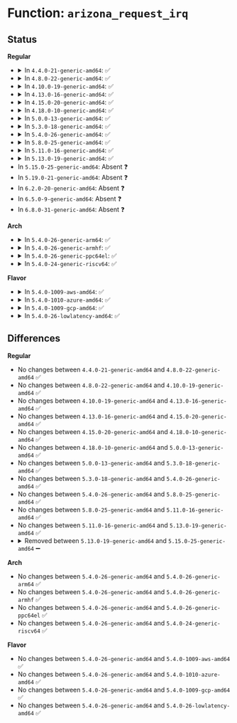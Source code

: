 # Function: <code>arizona_request_irq</code>

## Status
<b>Regular</b>
<ul>
<li>
<details>
<summary>In <code>4.4.0-21-generic-amd64</code>: ✅</summary>

```c
int arizona_request_irq(struct arizona * arizona, int irq, char * name, irq_handler_t handler, void * data)
```

```json
{
  "name": "arizona_request_irq",
  "collision_type": "Unique Global",
  "inline_type": "No",
  "funcs": [
    {
      "addr": 18446744071584604432,
      "name": "arizona_request_irq",
      "external": true,
      "loc": "drivers/mfd/arizona-irq.c:40",
      "file": "drivers/mfd/arizona-irq.c",
      "inline": "seen, unknown",
      "caller_inline": [],
      "caller_func": [
        "drivers/mfd/arizona-core.c:arizona_dev_init",
        "drivers/mfd/arizona-core.c:arizona_dev_init",
        "drivers/mfd/arizona-core.c:arizona_dev_init"
      ]
    }
  ],
  "symbols": [
    {
      "addr": 18446744071584604432,
      "name": "arizona_request_irq",
      "section": ".text",
      "bind": "STB_GLOBAL",
      "size": 80
    }
  ]
}
```
</details>
</li>
<li>
<details>
<summary>In <code>4.8.0-22-generic-amd64</code>: ✅</summary>

```c
int arizona_request_irq(struct arizona * arizona, int irq, char * name, irq_handler_t handler, void * data)
```

```json
{
  "name": "arizona_request_irq",
  "collision_type": "Unique Global",
  "inline_type": "No",
  "funcs": [
    {
      "addr": 18446744071584953232,
      "name": "arizona_request_irq",
      "external": true,
      "loc": "drivers/mfd/arizona-irq.c:42",
      "file": "drivers/mfd/arizona-irq.c",
      "inline": "seen, unknown",
      "caller_inline": [],
      "caller_func": [
        "drivers/mfd/arizona-core.c:arizona_dev_init",
        "drivers/mfd/arizona-core.c:arizona_dev_init",
        "drivers/mfd/arizona-core.c:arizona_dev_init"
      ]
    }
  ],
  "symbols": [
    {
      "addr": 18446744071584953232,
      "name": "arizona_request_irq",
      "section": ".text",
      "bind": "STB_GLOBAL",
      "size": 80
    }
  ]
}
```
</details>
</li>
<li>
<details>
<summary>In <code>4.10.0-19-generic-amd64</code>: ✅</summary>

```c
int arizona_request_irq(struct arizona * arizona, int irq, char * name, irq_handler_t handler, void * data)
```

```json
{
  "name": "arizona_request_irq",
  "collision_type": "Unique Global",
  "inline_type": "No",
  "funcs": [
    {
      "addr": 18446744071585136864,
      "name": "arizona_request_irq",
      "external": true,
      "loc": "drivers/mfd/arizona-irq.c:42",
      "file": "drivers/mfd/arizona-irq.c",
      "inline": "seen, unknown",
      "caller_inline": [],
      "caller_func": [
        "drivers/mfd/arizona-core.c:arizona_dev_init",
        "drivers/mfd/arizona-core.c:arizona_dev_init",
        "drivers/mfd/arizona-core.c:arizona_dev_init"
      ]
    }
  ],
  "symbols": [
    {
      "addr": 18446744071585136864,
      "name": "arizona_request_irq",
      "section": ".text",
      "bind": "STB_GLOBAL",
      "size": 80
    }
  ]
}
```
</details>
</li>
<li>
<details>
<summary>In <code>4.13.0-16-generic-amd64</code>: ✅</summary>

```c
int arizona_request_irq(struct arizona * arizona, int irq, char * name, irq_handler_t handler, void * data)
```

```json
{
  "name": "arizona_request_irq",
  "collision_type": "Unique Global",
  "inline_type": "No",
  "funcs": [
    {
      "addr": 18446744071585218432,
      "name": "arizona_request_irq",
      "external": true,
      "loc": "drivers/mfd/arizona-irq.c:45",
      "file": "drivers/mfd/arizona-irq.c",
      "inline": "seen, unknown",
      "caller_inline": [],
      "caller_func": [
        "drivers/mfd/arizona-core.c:arizona_dev_init",
        "drivers/mfd/arizona-core.c:arizona_dev_init",
        "drivers/mfd/arizona-core.c:arizona_dev_init",
        "drivers/mfd/arizona-irq.c:arizona_irq_init",
        "drivers/mfd/arizona-irq.c:arizona_irq_init"
      ]
    }
  ],
  "symbols": [
    {
      "addr": 18446744071585218432,
      "name": "arizona_request_irq",
      "section": ".text",
      "bind": "STB_GLOBAL",
      "size": 80
    }
  ]
}
```
</details>
</li>
<li>
<details>
<summary>In <code>4.15.0-20-generic-amd64</code>: ✅</summary>

```c
int arizona_request_irq(struct arizona * arizona, int irq, char * name, irq_handler_t handler, void * data)
```

```json
{
  "name": "arizona_request_irq",
  "collision_type": "Unique Global",
  "inline_type": "No",
  "funcs": [
    {
      "addr": 18446744071585646112,
      "name": "arizona_request_irq",
      "external": true,
      "loc": "drivers/mfd/arizona-irq.c:45",
      "file": "drivers/mfd/arizona-irq.c",
      "inline": "seen, unknown",
      "caller_inline": [],
      "caller_func": [
        "drivers/mfd/arizona-core.c:arizona_dev_init",
        "drivers/mfd/arizona-core.c:arizona_dev_init",
        "drivers/mfd/arizona-core.c:arizona_dev_init",
        "drivers/mfd/arizona-irq.c:arizona_irq_init",
        "drivers/mfd/arizona-irq.c:arizona_irq_init"
      ]
    }
  ],
  "symbols": [
    {
      "addr": 18446744071585646112,
      "name": "arizona_request_irq",
      "section": ".text",
      "bind": "STB_GLOBAL",
      "size": 80
    }
  ]
}
```
</details>
</li>
<li>
<details>
<summary>In <code>4.18.0-10-generic-amd64</code>: ✅</summary>

```c
int arizona_request_irq(struct arizona * arizona, int irq, char * name, irq_handler_t handler, void * data)
```

```json
{
  "name": "arizona_request_irq",
  "collision_type": "Unique Global",
  "inline_type": "No",
  "funcs": [
    {
      "addr": 18446744071585890432,
      "name": "arizona_request_irq",
      "external": true,
      "loc": "drivers/mfd/arizona-irq.c:45",
      "file": "drivers/mfd/arizona-irq.c",
      "inline": "seen, unknown",
      "caller_inline": [],
      "caller_func": [
        "drivers/mfd/arizona-core.c:arizona_dev_init",
        "drivers/mfd/arizona-core.c:arizona_dev_init",
        "drivers/mfd/arizona-core.c:arizona_dev_init",
        "drivers/mfd/arizona-irq.c:arizona_irq_init",
        "drivers/mfd/arizona-irq.c:arizona_irq_init"
      ]
    }
  ],
  "symbols": [
    {
      "addr": 18446744071585890432,
      "name": "arizona_request_irq",
      "section": ".text",
      "bind": "STB_GLOBAL",
      "size": 80
    }
  ]
}
```
</details>
</li>
<li>
<details>
<summary>In <code>5.0.0-13-generic-amd64</code>: ✅</summary>

```c
int arizona_request_irq(struct arizona * arizona, int irq, char * name, irq_handler_t handler, void * data)
```

```json
{
  "name": "arizona_request_irq",
  "collision_type": "Unique Global",
  "inline_type": "No",
  "funcs": [
    {
      "addr": 18446744071586026176,
      "name": "arizona_request_irq",
      "external": true,
      "loc": "drivers/mfd/arizona-irq.c:45",
      "file": "drivers/mfd/arizona-irq.c",
      "inline": "seen, unknown",
      "caller_inline": [],
      "caller_func": [
        "drivers/mfd/arizona-core.c:arizona_dev_init",
        "drivers/mfd/arizona-core.c:arizona_dev_init",
        "drivers/mfd/arizona-core.c:arizona_dev_init",
        "drivers/mfd/arizona-irq.c:arizona_irq_init",
        "drivers/mfd/arizona-irq.c:arizona_irq_init"
      ]
    }
  ],
  "symbols": [
    {
      "addr": 18446744071586026176,
      "name": "arizona_request_irq",
      "section": ".text",
      "bind": "STB_GLOBAL",
      "size": 80
    }
  ]
}
```
</details>
</li>
<li>
<details>
<summary>In <code>5.3.0-18-generic-amd64</code>: ✅</summary>

```c
int arizona_request_irq(struct arizona * arizona, int irq, char * name, irq_handler_t handler, void * data)
```

```json
{
  "name": "arizona_request_irq",
  "collision_type": "Unique Global",
  "inline_type": "No",
  "funcs": [
    {
      "addr": 18446744071586270096,
      "name": "arizona_request_irq",
      "external": true,
      "loc": "drivers/mfd/arizona-irq.c:42",
      "file": "drivers/mfd/arizona-irq.c",
      "inline": "seen, unknown",
      "caller_inline": [],
      "caller_func": [
        "drivers/mfd/arizona-core.c:arizona_dev_init",
        "drivers/mfd/arizona-core.c:arizona_dev_init",
        "drivers/mfd/arizona-core.c:arizona_dev_init",
        "drivers/mfd/arizona-irq.c:arizona_irq_init",
        "drivers/mfd/arizona-irq.c:arizona_irq_init"
      ]
    }
  ],
  "symbols": [
    {
      "addr": 18446744071586270096,
      "name": "arizona_request_irq",
      "section": ".text",
      "bind": "STB_GLOBAL",
      "size": 82
    }
  ]
}
```
</details>
</li>
<li>
<details>
<summary>In <code>5.4.0-26-generic-amd64</code>: ✅</summary>

```c
int arizona_request_irq(struct arizona * arizona, int irq, char * name, irq_handler_t handler, void * data)
```

```json
{
  "name": "arizona_request_irq",
  "collision_type": "Unique Global",
  "inline_type": "No",
  "funcs": [
    {
      "addr": 18446744071586418336,
      "name": "arizona_request_irq",
      "external": true,
      "loc": "drivers/mfd/arizona-irq.c:42",
      "file": "drivers/mfd/arizona-irq.c",
      "inline": "seen, unknown",
      "caller_inline": [],
      "caller_func": [
        "drivers/mfd/arizona-core.c:arizona_dev_init",
        "drivers/mfd/arizona-core.c:arizona_dev_init",
        "drivers/mfd/arizona-core.c:arizona_dev_init",
        "drivers/mfd/arizona-irq.c:arizona_irq_init",
        "drivers/mfd/arizona-irq.c:arizona_irq_init"
      ]
    }
  ],
  "symbols": [
    {
      "addr": 18446744071586418336,
      "name": "arizona_request_irq",
      "section": ".text",
      "bind": "STB_GLOBAL",
      "size": 82
    }
  ]
}
```
</details>
</li>
<li>
<details>
<summary>In <code>5.8.0-25-generic-amd64</code>: ✅</summary>

```c
int arizona_request_irq(struct arizona * arizona, int irq, char * name, irq_handler_t handler, void * data)
```

```json
{
  "name": "arizona_request_irq",
  "collision_type": "Unique Global",
  "inline_type": "No",
  "funcs": [
    {
      "addr": 18446744071587194144,
      "name": "arizona_request_irq",
      "external": true,
      "loc": "drivers/mfd/arizona-irq.c:42",
      "file": "drivers/mfd/arizona-irq.c",
      "inline": "seen, unknown",
      "caller_inline": [],
      "caller_func": [
        "drivers/mfd/arizona-core.c:arizona_dev_init",
        "drivers/mfd/arizona-core.c:arizona_dev_init",
        "drivers/mfd/arizona-core.c:arizona_dev_init",
        "drivers/mfd/arizona-irq.c:arizona_irq_init",
        "drivers/mfd/arizona-irq.c:arizona_irq_init"
      ]
    }
  ],
  "symbols": [
    {
      "addr": 18446744071587194144,
      "name": "arizona_request_irq",
      "section": ".text",
      "bind": "STB_GLOBAL",
      "size": 118
    }
  ]
}
```
</details>
</li>
<li>
<details>
<summary>In <code>5.11.0-16-generic-amd64</code>: ✅</summary>

```c
int arizona_request_irq(struct arizona * arizona, int irq, char * name, irq_handler_t handler, void * data)
```

```json
{
  "name": "arizona_request_irq",
  "collision_type": "Unique Global",
  "inline_type": "No",
  "funcs": [
    {
      "addr": 18446744071587271248,
      "name": "arizona_request_irq",
      "external": true,
      "loc": "drivers/mfd/arizona-irq.c:42",
      "file": "drivers/mfd/arizona-irq.c",
      "inline": "seen, unknown",
      "caller_inline": [],
      "caller_func": [
        "drivers/mfd/arizona-core.c:arizona_dev_init",
        "drivers/mfd/arizona-core.c:arizona_dev_init",
        "drivers/mfd/arizona-core.c:arizona_dev_init",
        "drivers/mfd/arizona-irq.c:arizona_irq_init",
        "drivers/mfd/arizona-irq.c:arizona_irq_init"
      ]
    }
  ],
  "symbols": [
    {
      "addr": 18446744071587271248,
      "name": "arizona_request_irq",
      "section": ".text",
      "bind": "STB_GLOBAL",
      "size": 118
    }
  ]
}
```
</details>
</li>
<li>
<details>
<summary>In <code>5.13.0-19-generic-amd64</code>: ✅</summary>

```c
int arizona_request_irq(struct arizona * arizona, int irq, char * name, irq_handler_t handler, void * data)
```

```json
{
  "name": "arizona_request_irq",
  "collision_type": "Unique Global",
  "inline_type": "No",
  "funcs": [
    {
      "addr": 18446744071587159536,
      "name": "arizona_request_irq",
      "external": true,
      "loc": "drivers/mfd/arizona-irq.c:42",
      "file": "drivers/mfd/arizona-irq.c",
      "inline": "seen, unknown",
      "caller_inline": [],
      "caller_func": [
        "drivers/mfd/arizona-core.c:arizona_dev_init",
        "drivers/mfd/arizona-core.c:arizona_dev_init",
        "drivers/mfd/arizona-core.c:arizona_dev_init",
        "drivers/mfd/arizona-irq.c:arizona_irq_init",
        "drivers/mfd/arizona-irq.c:arizona_irq_init"
      ]
    }
  ],
  "symbols": [
    {
      "addr": 18446744071587159536,
      "name": "arizona_request_irq",
      "section": ".text",
      "bind": "STB_GLOBAL",
      "size": 118
    }
  ]
}
```
</details>
</li>
<li>
In <code>5.15.0-25-generic-amd64</code>: Absent ❓
</li>
<li>
In <code>5.19.0-21-generic-amd64</code>: Absent ❓
</li>
<li>
In <code>6.2.0-20-generic-amd64</code>: Absent ❓
</li>
<li>
In <code>6.5.0-9-generic-amd64</code>: Absent ❓
</li>
<li>
In <code>6.8.0-31-generic-amd64</code>: Absent ❓
</li>
</ul>
<b>Arch</b>
<ul>
<li>
<details>
<summary>In <code>5.4.0-26-generic-arm64</code>: ✅</summary>

```c
int arizona_request_irq(struct arizona * arizona, int irq, char * name, irq_handler_t handler, void * data)
```

```json
{
  "name": "arizona_request_irq",
  "collision_type": "Unique Global",
  "inline_type": "No",
  "funcs": [
    {
      "addr": 18446603336499280960,
      "name": "arizona_request_irq",
      "external": true,
      "loc": "drivers/mfd/arizona-irq.c:42",
      "file": "drivers/mfd/arizona-irq.c",
      "inline": "seen, unknown",
      "caller_inline": [],
      "caller_func": [
        "drivers/mfd/arizona-core.c:arizona_dev_init",
        "drivers/mfd/arizona-core.c:arizona_dev_init",
        "drivers/mfd/arizona-core.c:arizona_dev_init",
        "drivers/mfd/arizona-irq.c:arizona_irq_init",
        "drivers/mfd/arizona-irq.c:arizona_irq_init"
      ]
    }
  ],
  "symbols": [
    {
      "addr": 18446603336499280960,
      "name": "arizona_request_irq",
      "section": ".text",
      "bind": "STB_GLOBAL",
      "size": 124
    }
  ]
}
```
</details>
</li>
<li>
<details>
<summary>In <code>5.4.0-26-generic-armhf</code>: ✅</summary>

```c
int arizona_request_irq(struct arizona * arizona, int irq, char * name, irq_handler_t handler, void * data)
```

```json
{
  "name": "arizona_request_irq",
  "collision_type": "Unique Global",
  "inline_type": "No",
  "funcs": [
    {
      "addr": 3231803604,
      "name": "arizona_request_irq",
      "external": true,
      "loc": "drivers/mfd/arizona-irq.c:42",
      "file": "drivers/mfd/arizona-irq.c",
      "inline": "seen, unknown",
      "caller_inline": [],
      "caller_func": [
        "drivers/mfd/arizona-core.c:arizona_dev_init",
        "drivers/mfd/arizona-core.c:arizona_dev_init",
        "drivers/mfd/arizona-core.c:arizona_dev_init",
        "drivers/mfd/arizona-irq.c:arizona_irq_init",
        "drivers/mfd/arizona-irq.c:arizona_irq_init"
      ]
    }
  ],
  "symbols": [
    {
      "addr": 3231803604,
      "name": "arizona_request_irq",
      "section": ".text",
      "bind": "STB_GLOBAL",
      "size": 88
    }
  ]
}
```
</details>
</li>
<li>
<details>
<summary>In <code>5.4.0-26-generic-ppc64el</code>: ✅</summary>

```c
int arizona_request_irq(struct arizona * arizona, int irq, char * name, irq_handler_t handler, void * data)
```

```json
{
  "name": "arizona_request_irq",
  "collision_type": "Unique Global",
  "inline_type": "No",
  "funcs": [
    {
      "addr": 13835058055292471200,
      "name": "arizona_request_irq",
      "external": true,
      "loc": "drivers/mfd/arizona-irq.c:42",
      "file": "drivers/mfd/arizona-irq.c",
      "inline": "seen, unknown",
      "caller_inline": [],
      "caller_func": [
        "drivers/mfd/arizona-core.c:arizona_dev_init",
        "drivers/mfd/arizona-core.c:arizona_dev_init",
        "drivers/mfd/arizona-core.c:arizona_dev_init",
        "drivers/mfd/arizona-irq.c:arizona_irq_init",
        "drivers/mfd/arizona-irq.c:arizona_irq_init"
      ]
    }
  ],
  "symbols": [
    {
      "addr": 13835058055292471200,
      "name": "arizona_request_irq",
      "section": ".text",
      "bind": "STB_GLOBAL",
      "size": 124
    }
  ]
}
```
</details>
</li>
<li>
<details>
<summary>In <code>5.4.0-24-generic-riscv64</code>: ✅</summary>

```c
int arizona_request_irq(struct arizona * arizona, int irq, char * name, irq_handler_t handler, void * data)
```

```json
{
  "name": "arizona_request_irq",
  "collision_type": "Unique Global",
  "inline_type": "No",
  "funcs": [
    {
      "addr": 18446743936276535106,
      "name": "arizona_request_irq",
      "external": true,
      "loc": "drivers/mfd/arizona-irq.c:42",
      "file": "drivers/mfd/arizona-irq.c",
      "inline": "seen, unknown",
      "caller_inline": [],
      "caller_func": [
        "drivers/mfd/arizona-core.c:arizona_dev_init",
        "drivers/mfd/arizona-core.c:arizona_dev_init",
        "drivers/mfd/arizona-core.c:arizona_dev_init",
        "drivers/mfd/arizona-irq.c:arizona_irq_init",
        "drivers/mfd/arizona-irq.c:arizona_irq_init"
      ]
    }
  ],
  "symbols": [
    {
      "addr": 18446743936276535106,
      "name": "arizona_request_irq",
      "section": ".text",
      "bind": "STB_GLOBAL",
      "size": 92
    }
  ]
}
```
</details>
</li>
</ul>
<b>Flavor</b>
<ul>
<li>
<details>
<summary>In <code>5.4.0-1009-aws-amd64</code>: ✅</summary>

```c
int arizona_request_irq(struct arizona * arizona, int irq, char * name, irq_handler_t handler, void * data)
```

```json
{
  "name": "arizona_request_irq",
  "collision_type": "Unique Global",
  "inline_type": "No",
  "funcs": [
    {
      "addr": 18446744071586171904,
      "name": "arizona_request_irq",
      "external": true,
      "loc": "drivers/mfd/arizona-irq.c:42",
      "file": "drivers/mfd/arizona-irq.c",
      "inline": "seen, unknown",
      "caller_inline": [],
      "caller_func": [
        "drivers/mfd/arizona-core.c:arizona_dev_init",
        "drivers/mfd/arizona-core.c:arizona_dev_init",
        "drivers/mfd/arizona-core.c:arizona_dev_init",
        "drivers/mfd/arizona-irq.c:arizona_irq_init",
        "drivers/mfd/arizona-irq.c:arizona_irq_init"
      ]
    }
  ],
  "symbols": [
    {
      "addr": 18446744071586171904,
      "name": "arizona_request_irq",
      "section": ".text",
      "bind": "STB_GLOBAL",
      "size": 82
    }
  ]
}
```
</details>
</li>
<li>
<details>
<summary>In <code>5.4.0-1010-azure-amd64</code>: ✅</summary>

```c
int arizona_request_irq(struct arizona * arizona, int irq, char * name, irq_handler_t handler, void * data)
```

```json
{
  "name": "arizona_request_irq",
  "collision_type": "Unique Global",
  "inline_type": "No",
  "funcs": [
    {
      "addr": 18446744071585991184,
      "name": "arizona_request_irq",
      "external": true,
      "loc": "drivers/mfd/arizona-irq.c:42",
      "file": "drivers/mfd/arizona-irq.c",
      "inline": "seen, unknown",
      "caller_inline": [],
      "caller_func": [
        "drivers/mfd/arizona-core.c:arizona_dev_init",
        "drivers/mfd/arizona-core.c:arizona_dev_init",
        "drivers/mfd/arizona-core.c:arizona_dev_init",
        "drivers/mfd/arizona-irq.c:arizona_irq_init",
        "drivers/mfd/arizona-irq.c:arizona_irq_init"
      ]
    }
  ],
  "symbols": [
    {
      "addr": 18446744071585991184,
      "name": "arizona_request_irq",
      "section": ".text",
      "bind": "STB_GLOBAL",
      "size": 82
    }
  ]
}
```
</details>
</li>
<li>
<details>
<summary>In <code>5.4.0-1009-gcp-amd64</code>: ✅</summary>

```c
int arizona_request_irq(struct arizona * arizona, int irq, char * name, irq_handler_t handler, void * data)
```

```json
{
  "name": "arizona_request_irq",
  "collision_type": "Unique Global",
  "inline_type": "No",
  "funcs": [
    {
      "addr": 18446744071586366304,
      "name": "arizona_request_irq",
      "external": true,
      "loc": "drivers/mfd/arizona-irq.c:42",
      "file": "drivers/mfd/arizona-irq.c",
      "inline": "seen, unknown",
      "caller_inline": [],
      "caller_func": [
        "drivers/mfd/arizona-core.c:arizona_dev_init",
        "drivers/mfd/arizona-core.c:arizona_dev_init",
        "drivers/mfd/arizona-core.c:arizona_dev_init",
        "drivers/mfd/arizona-irq.c:arizona_irq_init",
        "drivers/mfd/arizona-irq.c:arizona_irq_init"
      ]
    }
  ],
  "symbols": [
    {
      "addr": 18446744071586366304,
      "name": "arizona_request_irq",
      "section": ".text",
      "bind": "STB_GLOBAL",
      "size": 82
    }
  ]
}
```
</details>
</li>
<li>
<details>
<summary>In <code>5.4.0-26-lowlatency-amd64</code>: ✅</summary>

```c
int arizona_request_irq(struct arizona * arizona, int irq, char * name, irq_handler_t handler, void * data)
```

```json
{
  "name": "arizona_request_irq",
  "collision_type": "Unique Global",
  "inline_type": "No",
  "funcs": [
    {
      "addr": 18446744071586477984,
      "name": "arizona_request_irq",
      "external": true,
      "loc": "drivers/mfd/arizona-irq.c:42",
      "file": "drivers/mfd/arizona-irq.c",
      "inline": "seen, unknown",
      "caller_inline": [],
      "caller_func": [
        "drivers/mfd/arizona-core.c:arizona_dev_init",
        "drivers/mfd/arizona-core.c:arizona_dev_init",
        "drivers/mfd/arizona-core.c:arizona_dev_init",
        "drivers/mfd/arizona-irq.c:arizona_irq_init",
        "drivers/mfd/arizona-irq.c:arizona_irq_init"
      ]
    }
  ],
  "symbols": [
    {
      "addr": 18446744071586477984,
      "name": "arizona_request_irq",
      "section": ".text",
      "bind": "STB_GLOBAL",
      "size": 82
    }
  ]
}
```
</details>
</li>
</ul>

## Differences
<b>Regular</b>
<ul>
<li>
No changes between <code>4.4.0-21-generic-amd64</code> and <code>4.8.0-22-generic-amd64</code> ✅
</li>
<li>
No changes between <code>4.8.0-22-generic-amd64</code> and <code>4.10.0-19-generic-amd64</code> ✅
</li>
<li>
No changes between <code>4.10.0-19-generic-amd64</code> and <code>4.13.0-16-generic-amd64</code> ✅
</li>
<li>
No changes between <code>4.13.0-16-generic-amd64</code> and <code>4.15.0-20-generic-amd64</code> ✅
</li>
<li>
No changes between <code>4.15.0-20-generic-amd64</code> and <code>4.18.0-10-generic-amd64</code> ✅
</li>
<li>
No changes between <code>4.18.0-10-generic-amd64</code> and <code>5.0.0-13-generic-amd64</code> ✅
</li>
<li>
No changes between <code>5.0.0-13-generic-amd64</code> and <code>5.3.0-18-generic-amd64</code> ✅
</li>
<li>
No changes between <code>5.3.0-18-generic-amd64</code> and <code>5.4.0-26-generic-amd64</code> ✅
</li>
<li>
No changes between <code>5.4.0-26-generic-amd64</code> and <code>5.8.0-25-generic-amd64</code> ✅
</li>
<li>
No changes between <code>5.8.0-25-generic-amd64</code> and <code>5.11.0-16-generic-amd64</code> ✅
</li>
<li>
No changes between <code>5.11.0-16-generic-amd64</code> and <code>5.13.0-19-generic-amd64</code> ✅
</li>
<li>
<details>
<summary>Removed between <code>5.13.0-19-generic-amd64</code> and <code>5.15.0-25-generic-amd64</code> ➖</summary>

```c
int arizona_request_irq(struct arizona * arizona, int irq, char * name, irq_handler_t handler, void * data)
```
</details>
</li>
</ul>
<b>Arch</b>
<ul>
<li>
No changes between <code>5.4.0-26-generic-amd64</code> and <code>5.4.0-26-generic-arm64</code> ✅
</li>
<li>
No changes between <code>5.4.0-26-generic-amd64</code> and <code>5.4.0-26-generic-armhf</code> ✅
</li>
<li>
No changes between <code>5.4.0-26-generic-amd64</code> and <code>5.4.0-26-generic-ppc64el</code> ✅
</li>
<li>
No changes between <code>5.4.0-26-generic-amd64</code> and <code>5.4.0-24-generic-riscv64</code> ✅
</li>
</ul>
<b>Flavor</b>
<ul>
<li>
No changes between <code>5.4.0-26-generic-amd64</code> and <code>5.4.0-1009-aws-amd64</code> ✅
</li>
<li>
No changes between <code>5.4.0-26-generic-amd64</code> and <code>5.4.0-1010-azure-amd64</code> ✅
</li>
<li>
No changes between <code>5.4.0-26-generic-amd64</code> and <code>5.4.0-1009-gcp-amd64</code> ✅
</li>
<li>
No changes between <code>5.4.0-26-generic-amd64</code> and <code>5.4.0-26-lowlatency-amd64</code> ✅
</li>
</ul>
